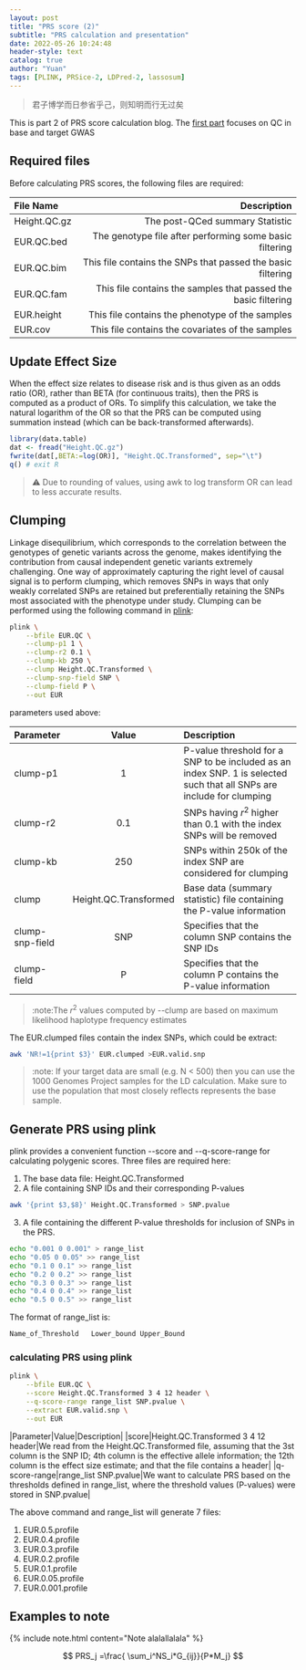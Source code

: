 ```yaml
---
layout: post
title: "PRS score (2)"
subtitle: "PRS calculation and presentation"
date: 2022-05-26 10:24:48
header-style: text
catalog: true
author: "Yuan"
tags: [PLINK, PRSice-2, LDPred-2, lassosum]
---
```

>君子博学而日参省乎己，则知明而行无过矣

This is part 2 of PRS score calculation blog. The [first part](https://raymondshang.github.io/2022/05/24/prs-score/) focuses on QC in base and target GWAS

## Required files
Before calculating PRS scores, the following files are required:

| File Name    |                                                    Description |
| :----------- | -------------------------------------------------------------: |
| Height.QC.gz |                                The post-QCed summary Statistic |
| EUR.QC.bed   |        The genotype file after performing some basic filtering |
| EUR.QC.bim   |    This file contains the SNPs that passed the basic filtering |
| EUR.QC.fam   | This file contains the samples that passed the basic filtering |
| EUR.height   |                This file contains the phenotype of the samples |
| EUR.cov      |               This file contains the covariates of the samples |

## Update Effect Size
When the effect size relates to disease risk and is thus given as an odds ratio (OR), rather than BETA (for continuous traits), then the PRS is computed as a product of ORs. To simplify this calculation, we take the natural logarithm of the OR so that the PRS can be computed using summation instead (which can be back-transformed afterwards).
```r
library(data.table)
dat <- fread("Height.QC.gz")
fwrite(dat[,BETA:=log(OR)], "Height.QC.Transformed", sep="\t")
q() # exit R
```
> :warning: Due to rounding of values, using awk to log transform OR can lead to less accurate results. 

## Clumping
Linkage disequilibrium, which corresponds to the correlation between the genotypes of genetic variants across the genome, makes identifying the contribution from causal independent genetic variants extremely challenging. One way of approximately capturing the right level of causal signal is to perform clumping, which removes SNPs in ways that only weakly correlated SNPs are retained but preferentially retaining the SNPs most associated with the phenotype under study. Clumping can be performed using the following command in [plink](https://www.cog-genomics.org/plink/1.9/postproc#clump):
```bash
plink \
    --bfile EUR.QC \
    --clump-p1 1 \
    --clump-r2 0.1 \
    --clump-kb 250 \
    --clump Height.QC.Transformed \
    --clump-snp-field SNP \
    --clump-field P \
    --out EUR
```

parameters used above:

| Parameter       |         Value         | Description                                                                                                           |
| :-------------- | :-------------------: | :-------------------------------------------------------------------------------------------------------------------- |
| clump-p1        |           1           | P-value threshold for a SNP to be included as an index SNP. 1 is selected such that all SNPs are include for clumping |
| clump-r2        |          0.1          | SNPs having $r^2$ higher than 0.1 with the index SNPs will be removed                                                 |
| clump-kb        |          250          | SNPs within 250k of the index SNP are considered for clumping                                                         |
| clump           | Height.QC.Transformed | Base data (summary statistic) file containing the P-value information                                                 |
| clump-snp-field |          SNP          | Specifies that the column SNP contains the SNP IDs                                                                    |
| clump-field     |           P           | Specifies that the column P contains the P-value information                                                          |
>:note:The $r^2$ values computed by --clump are based on maximum likelihood haplotype frequency estimates

The EUR.clumped files contain the index SNPs, which could be extract:
```bash
awk 'NR!=1{print $3}' EUR.clumped >EUR.valid.snp
```
> :note: If your target data are small (e.g. N < 500) then you can use the 1000 Genomes Project samples for the LD calculation. Make sure to use the population that most closely reflects represents the base sample.

## Generate PRS using plink
plink provides a convenient function --score and --q-score-range for calculating polygenic scores.
Three files are required here:
1. The base data file: Height.QC.Transformed
2. A file containing SNP IDs and their corresponding P-values
```bash
awk '{print $3,$8}' Height.QC.Transformed > SNP.pvalue
```
3. A file containing the different P-value thresholds for inclusion of SNPs in the PRS. 

```bash
echo "0.001 0 0.001" > range_list 
echo "0.05 0 0.05" >> range_list
echo "0.1 0 0.1" >> range_list
echo "0.2 0 0.2" >> range_list
echo "0.3 0 0.3" >> range_list
echo "0.4 0 0.4" >> range_list
echo "0.5 0 0.5" >> range_list
```
The format of range_list is:
```bash
Name_of_Threshold	Lower_bound	Upper_Bound
```

### calculating PRS using plink

```bash
plink \
    --bfile EUR.QC \
    --score Height.QC.Transformed 3 4 12 header \
    --q-score-range range_list SNP.pvalue \
    --extract EUR.valid.snp \
    --out EUR
```

|Parameter|Value|Description|
|score|Height.QC.Transformed 3 4 12 header|We read from the Height.QC.Transformed file, assuming that the 3st column is the SNP ID; 4th column is the effective allele information; the 12th column is the effect size estimate; and that the file contains a header|
|q-score-range|range_list SNP.pvalue|We want to calculate PRS based on the thresholds defined in range_list, where the threshold values (P-values) were stored in SNP.pvalue|

The above command and range_list will generate 7 files:
1. EUR.0.5.profile
2. EUR.0.4.profile
3. EUR.0.3.profile
4. EUR.0.2.profile
5. EUR.0.1.profile
6. EUR.0.05.profile
7. EUR.0.001.profile
   
## Examples to note

{% include note.html content="Note alalallalala" %}

$$
    PRS_j =\frac{ \sum_i^NS_i*G_{ij}}{P*M_j}
$$